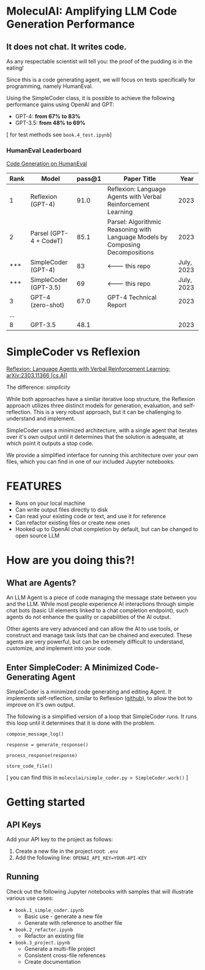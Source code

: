 # MoleculAI: Amplifying LLM Code Generation Performance

## It does not chat. It writes code.

As any respectable scientist will tell you: the proof of the pudding is in the eating!

Since this is a code generating agent, we will focus on tests specifically for programming, namely HumanEval.

Using the SimpleCoder class, it is possible to achieve the following performance gains using OpenAI and GPT:
- GPT-4: **from 67% to 83%**
- GPT-3.5: **from 48% to 69%**

[ for test methods see `book.4_test.ipynb`]

### HumanEval Leaderboard
[Code Generation on HumanEval](https://paperswithcode.com/sota/code-generation-on-humaneval)

| Rank | Model                   | pass@1 | Paper Title                                                     | Year |
|------|-------------------------|-------|-----------------------------------------------------------------|------|
| 1    | Reflexion (GPT-4)       | 91.0  | Reflexion: Language Agents with Verbal Reinforcement Learning   | 2023 |
| 2    | Parsel (GPT-4 + CodeT) | 85.1  | Parsel: Algorithmic Reasoning with Language Models by Composing Decompositions | 2023 |
| ***   | SimpleCoder (GPT-4)    | 83 | <--- this repo  | July, 2023 |
| ***   | SimpleCoder (GPT-3.5)  | 69 | <--- this repo  | July, 2023 |
| 3    | GPT-4 (zero-shot)       | 67.0  | GPT-4 Technical Report                                          | 2023 |
| ... |
| 8    | GPT-3.5                  | 48.1  |  | 2023 |

# SimpleCoder vs Reflexion
[Reflexion: Language Agents with Verbal Reinforcement Learning; arXiv:2303.11366 [cs.AI]](https://arxiv.org/pdf/2303.11366v3.pdf)

The difference: *simplicity*

While both approaches have a similar iterative loop structure, the Reflexion approach utilizes three distinct models for generation, evaluation, and self-reflection. This is a very robust approach, but it can be challenging to understand and implement.

SimpleCoder uses a minimized architecture, with a single agent that iterates over it's own output until it determines that the solution is adequate, at which point it outputs a stop code.

We provide a simplified interface for running this architecture over your own files, which you can find in one of our included Jupyter notebooks.

# FEATURES
* Runs on your local machine
* Can write output files directly to disk
* Can read your existing code or text, and use it for reference
* Can refactor existing files or create new ones
* Hooked up to OpenAI chat completion by default, but can be changed to open source LLM

# How are you doing this?!
## What are Agents?

An LLM Agent is a piece of code managing the message state between you and the LLM. While most people experience AI interactions through simple chat bots (basic UI elements linked to a chat completion endpoint), such agents do not enhance the quality or capabilities of the AI output.

Other agents are very advanced and can allow the AI to use tools, or construct and manage task lists that can be chained and executed. These agents are very powerful, but can be extremely difficult to understand, customize, and implement into your code. 

## Enter SimpleCoder: A Minimized Code-Generating Agent

SimpleCoder is a minimized code generating and editing Agent. It implements self-reflection, similar to Reflexion ([github](https://github.com/noahshinn024/reflexion)), to allow the bot to improve on it's own output.


The following is a simplified version of a loop that SimpleCoder runs. It runs this loop until it determines that it is done with the problem.

```
compose_message_log()

response = generate_response()

process_response(response)

store_code_file()

```
[ you can find this in `moleculai/simple_coder.py > SimpleCoder.work()` ]


# Getting started
## API Keys
Add your API key to the project as follows:
1. Create a new file in the project root: `.env`
2. Add the following line: `OPENAI_API_KEY=YOUR-API-KEY`

## Running
Check out the following Jupyter notebooks with samples that will illustrate various use cases:
* `book.1_simple_coder.ipynb`
    * Basic use - generate a new file
    * Generate with reference to another file
* `book.2_refactor.ipynb`
    * Refactor an existing file
* `book.3_project.ipynb`
    * Generate a multi-file project
    * Consistent cross-file references
    * Create documentation